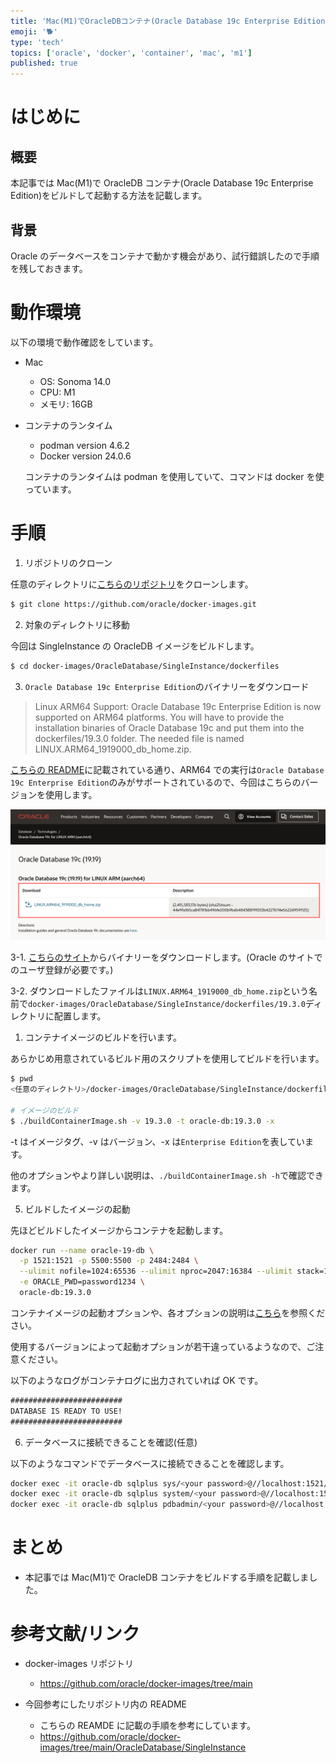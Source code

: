 ```yaml
---
title: 'Mac(M1)でOracleDBコンテナ(Oracle Database 19c Enterprise Edition)をビルドする'
emoji: '🐕'
type: 'tech'
topics: ['oracle', 'docker', 'container', 'mac', 'm1']
published: true
---
```


# はじめに

## 概要

本記事では Mac(M1)で OracleDB コンテナ(Oracle Database 19c Enterprise Edition)をビルドして起動する方法を記載します。

## 背景

Oracle のデータベースをコンテナで動かす機会があり、試行錯誤したので手順を残しておきます。

# 動作環境

以下の環境で動作確認をしています。

- Mac

  - OS: Sonoma 14.0
  - CPU: M1
  - メモリ: 16GB

- コンテナのランタイム

  - podman version 4.6.2
  - Docker version 24.0.6

  コンテナのランタイムは podman を使用していて、コマンドは docker を使っています。

# 手順

1. リポジトリのクローン

任意のディレクトリに[こちらのリポジトリ](https://github.com/oracle/docker-images/tree/main)をクローンします。

```sh
$ git clone https://github.com/oracle/docker-images.git
```

2. 対象のディレクトリに移動

今回は SingleInstance の OracleDB イメージをビルドします。

```sh
$ cd docker-images/OracleDatabase/SingleInstance/dockerfiles
```

3. `Oracle Database 19c Enterprise Edition`のバイナリーをダウンロード

> Linux ARM64 Support: Oracle Database 19c Enterprise Edition is now supported on ARM64 platforms. You will have to provide the installation binaries of Oracle Database 19c and put them into the dockerfiles/19.3.0 folder. The needed file is named LINUX.ARM64_1919000_db_home.zip.

[こちらの README](https://github.com/oracle/docker-images/tree/main/OracleDatabase/SingleInstance)に記載されている通り、ARM64 での実行は`Oracle Database 19c Enterprise Edition`のみがサポートされているので、今回はこちらのバージョンを使用します。

![ダウンロードしたバイナリー](/images/001-oracle-container/image-1.png)

3-1. [こちらのサイト](https://www.oracle.com/database/technologies/oracle19c-linux-arm64-downloads.html)からバイナリーをダウンロードします。(Oracle のサイトでのユーザ登録が必要です。)

3-2. ダウンロードしたファイルは`LINUX.ARM64_1919000_db_home.zip`という名前で`docker-images/OracleDatabase/SingleInstance/dockerfiles/19.3.0`ディレクトリに配置します。

1. コンテナイメージのビルドを行います。

あらかじめ用意されているビルド用のスクリプトを使用してビルドを行います。

```sh
$ pwd
<任意のディレクトリ>/docker-images/OracleDatabase/SingleInstance/dockerfiles

# イメージのビルド
$ ./buildContainerImage.sh -v 19.3.0 -t oracle-db:19.3.0 -x
```

-t はイメージタグ、-v はバージョン、-x は`Enterprise Edition`を表しています。

他のオプションやより詳しい説明は、`./buildContainerImage.sh -h`で確認できます。

5. ビルドしたイメージの起動

先ほどビルドしたイメージからコンテナを起動します。

```sh
docker run --name oracle-19-db \
  -p 1521:1521 -p 5500:5500 -p 2484:2484 \
  --ulimit nofile=1024:65536 --ulimit nproc=2047:16384 --ulimit stack=10485760:33554432 --ulimit memlock=3221225472 \
  -e ORACLE_PWD=password1234 \
  oracle-db:19.3.0
```

コンテナイメージの起動オプションや、各オプションの説明は[こちら](https://github.com/oracle/docker-images/tree/main/OracleDatabase/SingleInstance#running-oracle-database-enterprise-and-standard-edition-2-in-a-container)を参照ください。

使用するバージョンによって起動オプションが若干違っているようなので、ご注意ください。

以下のようなログがコンテナログに出力されていれば OK です。

```txt
#########################
DATABASE IS READY TO USE!
#########################
```

6. データベースに接続できることを確認(任意)

以下のようなコマンドでデータベースに接続できることを確認します。

```sh
docker exec -it oracle-db sqlplus sys/<your password>@//localhost:1521/<your service name> as sysdba
docker exec -it oracle-db sqlplus system/<your password>@//localhost:1521/<your service name>
docker exec -it oracle-db sqlplus pdbadmin/<your password>@//localhost:1521/<Your PDB name>
```

# まとめ

- 本記事では Mac(M1)で OracleDB コンテナをビルドする手順を記載しました。

# 参考文献/リンク

- docker-images リポジトリ

  - https://github.com/oracle/docker-images/tree/main

- 今回参考にしたリポジトリ内の README

  - こちらの REAMDE に記載の手順を参考にしています。
  - https://github.com/oracle/docker-images/tree/main/OracleDatabase/SingleInstance
